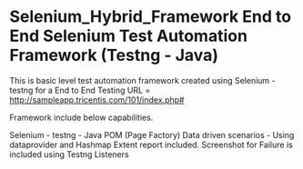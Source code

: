 # Selenium_Hybrid_Framework End to End Selenium Test Automation Framework (Testng - Java)

This is basic level test automation framework created using Selenium - testng 
for a End to End Testing
URL = http://sampleapp.tricentis.com/101/index.php#

Framework include below capabilities.

Selenium - testng - Java
POM (Page Factory)
Data driven scenarios - Using dataprovider and Hashmap
Extent report included.
Screenshot for Failure is included using Testng Listeners
